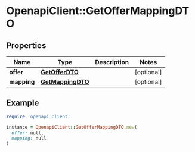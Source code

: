 # OpenapiClient::GetOfferMappingDTO

## Properties

| Name | Type | Description | Notes |
| ---- | ---- | ----------- | ----- |
| **offer** | [**GetOfferDTO**](GetOfferDTO.md) |  | [optional] |
| **mapping** | [**GetMappingDTO**](GetMappingDTO.md) |  | [optional] |

## Example

```ruby
require 'openapi_client'

instance = OpenapiClient::GetOfferMappingDTO.new(
  offer: null,
  mapping: null
)
```

